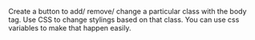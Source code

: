 Create a button to add/ remove/ change a particular class with the body tag.
Use CSS to change stylings based on that class.
You can use css variables to make that happen easily.
